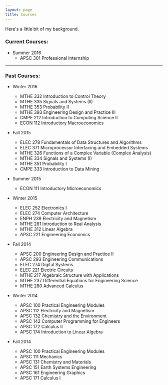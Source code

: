 ```yaml
---
layout: page
title: Courses
---
```


<p class="message">
  Here's a little bit of my background.
</p>

### Current Courses:
* Summer 2016
  * APSC 301 Professional Internship

<hr>

### Past Courses:
* Winter 2016
  * MTHE 332 Introduction to Control Theory
  * MTHE 335 Signals and Systems (II)
  * MTHE 353 Probability II
  * MTHE 393 Engineering Design and Practice III
  * CMPE 212 Introduction to Computing Science II
  * ECON 112 Introductory Macroeconomics

* Fall 2015
  * ELEC 278 Fundamentals of Data Structures and Algorithms
  * ELEC 371 Microprocessor Interfacing and Embedded Systems
  * MTHE 326 Functions of a Complex Variable (Complex Analysis)
  * MTHE 334 Signals and Systems (I)
  * MTHE 351 Probability I
  * CMPE 333 Introduction to Data Mining

* Summer 2015
  * ECON 111 Introductory Microeconomics

* Winter 2015
  * ELEC 252 Electronics I
  * ELEC 274 Computer Architecture
  * ENPH 239 Electricity and Magnetism
  * MTHE 281 Introduction to Real Analysis
  * MTHE 312 Linear Algebra
  * APSC 221 Engineering Economics

* Fall 2014
  * APSC 200 Engineering Design and Practice II
  * APSC 293 Engineering Communications
  * ELEC 274 Digital Systems
  * ELEC 221 Electric Circuits
  * MTHE 217 Algebraic Structure with Applications
  * MTHE 237 Differential Equations for Engineering Science
  * MTHE 280 Advanced Calculus

* Winter 2014
  * APSC 100 Practical Engineering Modules
  * APSC 112 Electricity and Magnetism
  * APSC 132 Chemistry and the Environment
  * APSC 142 Computer Programming for Engineers
  * APSC 172 Calculus II
  * APSC 174 Introduction to Linear Algebra

* Fall 2014
  * APSC 100 Practical Engineering Modules
  * APSC 111 Mechanics
  * APSC 131 Chemistry and Materials
  * APSC 151 Earth Systems Engineering
  * APSC 161 Engineering Graphics
  * APSC 171 Calculus I
